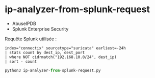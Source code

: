 # ip-analyzer-from-splunk-request

- AbuseIPDB
- Splunk Enterprise Security

Requête Splunk utilisée :

```
index="connectix" sourcetype="suricata" earliest=-24h
| stats count by dest_ip, dest_port
| where NOT cidrmatch("192.168.10.0/24", dest_ip)
| sort - count
```

```py
python3 ip-analyzer-from-splunk-request.py
```